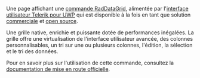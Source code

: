 ﻿Une page affichant une [commande RadDataGrid](http://www.telerik.com/universal-windows-platform-ui/grid), alimentée par l'[interface utilisateur Telerik pour UWP](http://www.telerik.com/universal-windows-platform-ui) qui est disponible à la fois en tant que solution [commerciale](http://www.telerik.com/purchase/universal-windows-platform) et [open source](https://github.com/telerik/UI-For-UWP).

Une grille native, enrichie et puissante dotée de performances inégalées. La grille offre une virtualisation de l'interface utilisateur avancée, des colonnes personnalisables, un tri sur une ou plusieurs colonnes, l'édition, la sélection et le tri des données.

Pour en savoir plus sur l'utilisation de cette commande, consultez la [documentation de mise en route officielle](http://docs.telerik.com/windows-universal/controls/raddatagrid/gettingstarted).
